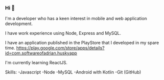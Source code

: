 ### Hi 👋

I'm a developer who has a keen interest in mobile and web application development.

I have work experience using Node, Express and MySQL.

I have an application published in the PlayStore that I developed in my spare time. https://play.google.com/store/apps/details?id=com.softwareofadrian.huskyapp

I'm currently learning ReactJS.

Skills:
-Javascript
-Node
-MySQL
-Android with Kotlin
-Git (GitHub)




